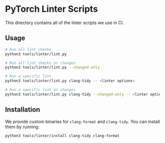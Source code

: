 # PyTorch Linter Scripts

This directory contains all of the linter scripts we use in CI.

## Usage

```bash
# Run all lint checks
python3 tools/linter/lint.py

# Run all lint checks on changes
python3 tools/linter/lint.py --changed-only

# Run a specific lint
python3 tools/linter/lint.py clang-tidy -- <linter options>

# Run a specific lint on changes
python3 tools/linter/lint.py clang-tidy --changed-only -- <linter options>
```

## Installation

We provide custom binaries for `clang-format` and `clang-tidy`. You can install them by running:

```bash
python3 tools/linter/install clang-tidy clang-format
```
